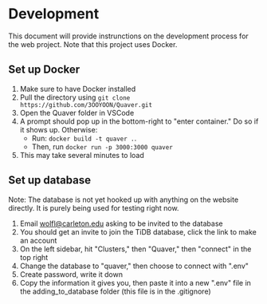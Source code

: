 # Development
This document will provide instrunctions on the development process for the web project. Note that this project uses Docker.

## Set up Docker
1. Make sure to have Docker installed
2. Pull the directory using `git clone https://github.com/3OOYOON/Quaver.git`
3. Open the Quaver folder in VSCode
4. A prompt should pop up in the bottom-right to "enter container." Do so if it shows up. Otherwise:
   *  Run: `docker build -t quaver .`.
   *  Then, run `docker run -p 3000:3000 quaver`
6. This may take several minutes to load

## Set up database
Note: The database is not yet hooked up with anything on the website directly. It is purely being used for testing right now.
1. Email wolfl@carleton.edu asking to be invited to the database
2. You should get an invite to join the TiDB database, click the link to make an account
3. On the left sidebar, hit "Clusters," then "Quaver," then "connect" in the top right
4. Change the database to "quaver," then choose to connect with ".env" 
5. Create password, write it down
6. Copy the information it gives you, then paste it into a new ".env" file in the adding_to_database folder (this file is in the .gitignore)